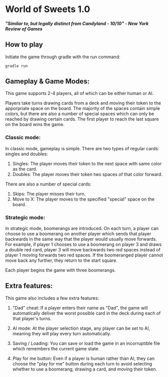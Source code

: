 # World of Sweets 1.0

##### "Similar to, but legally distinct from Candyland -  10/10" - *New York Review of Games*
 
## How to play

Initiate the game through gradle with the run command:

```
gradle run
```

## Gameplay & Game Modes:

This game supports 2-4 players, all of which can be either human or AI.

Players take turns drawing cards from a deck and moving their token to the apporpriate space on the board. The majority of the spaces contain simple colors, but there are also a number of special spaces which can only be reached by drawing certain cards. The first player to reach the last square on the board wins the game.

### Classic mode:

In classic mode, gameplay is simple. There are two types of regular cards: singles and doubles:

1. Singles: The player moves their token to the next space with same color as the card.
2. Doubles: The player moves their token two spaces of that color forward.

There are also a number of special cards:

1. Skips: The player misses their turn.
2. Move to X: The player moves to the specified "special" space on the board.


### Strategic mode:

In strategic mode, boomerangs are introduced. On each turn, a player can choose to use a boomerang on another player which sends that player backwards in the same way that the player would usually move forwards. For example, if player 1 chooses to use a boomerang on player 3 and draws a double red card, player 3 will move backwards two red spaces instead of player 1 moving forwards two red spaces. If the boomeranged player cannot move back any further, they return to the start square.

Each player begins the game with three boomerangs.


## Extra features:

This game also includes a few extra features:

1. "Dad" cheat: If a player enters their name as "Dad", the game will automatically deliver the worst possible card in the deck during each of that player's turns.

2. AI mode: At the player selection stage, any player can be set to AI, meaning they will play every turn automatically.

3. Saving / Loading: You can save or load the game in an incorruptible file which remembers the current game state.

4. Play for me button: Even if a player is human rather than AI, they can choose the "play for me" button during each turn to avoid selecting whether to use a boomerang, drawing a card, and moving their token.